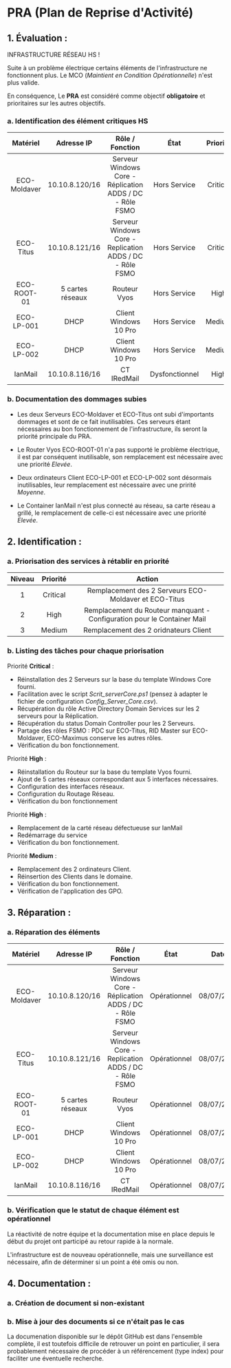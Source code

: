 # PRA (Plan de Reprise d'Activité)

## 1. Évaluation :

INFRASTRUCTURE RÉSEAU HS !

Suite à un problème électrique certains éléments de l'infrastructure ne fonctionnent plus.
Le MCO (*Maintient en Condition Opérationnelle*) n'est plus valide.

En conséquence, Le **PRA** est considéré comme objectif **obligatoire** et prioritaires sur les autres objectifs.

### a. Identification des élément critiques HS

| Matériel | Adresse IP | Rôle / Fonction | État | Priorité |
|:-:|:-:|:-:|:-:|:-:|
| ECO-Moldaver | 10.10.8.120/16 | Serveur Windows Core - Réplication ADDS / DC - Rôle FSMO | Hors Service | Critical |
| ECO-Titus | 10.10.8.121/16 | Serveur Windows Core - Replication ADDS / DC - Rôle FSMO | Hors Service | Critical |
| ECO-ROOT-01 | 5 cartes réseaux | Routeur Vyos | Hors Service | High |
| ECO-LP-001 | DHCP | Client Windows 10 Pro | Hors Service | Medium |
| ECO-LP-002 | DHCP | Client Windows 10 Pro | Hors Service | Medium |
| IanMail | 10.10.8.116/16 | CT IRedMail | Dysfonctionnel | High |

### b. Documentation des dommages subies

* Les deux Serveurs ECO-Moldaver et ECO-Titus ont subi d'importants dommages et sont de ce fait inutilisables. Ces serveurs étant nécessaires au bon fonctionnement de l'infrastructure, ils seront la priorité principale du PRA.

* Le Router Vyos ECO-ROOT-01 n'a pas supporté le problème électrique, il est par conséquent inutilisable, son remplacement est nécessaire avec une priorité _Elevée_.

* Deux ordinateurs Client ECO-LP-001 et ECO-LP-002 sont désormais inutilisables, leur remplacement est nécessaire avec une pririté _Moyenne_.

* Le Container IanMail n'est plus connecté au réseau, sa carte réseau a grillé, le remplacement de celle-ci est nécessaire avec une priorité _Elevée_.

## 2. Identification : 

### a. Priorisation des services à rétablir en priorité

| Niveau | Priorité | Action |
| :-: | :-: | :-: |
| 1 | Critical | Remplacement des 2 Serveurs ECO-Moldaver et ECO-Titus |
| 2 | High | Remplacement du Routeur manquant - Configuration pour le Container Mail |
| 3 | Medium | Remplacement des 2 oridnateurs Client |

### b. Listing des tâches pour chaque priorisation

Priorité **Critical** :

* Réinstallation des 2 Serveurs sur la base du template Windows Core fourni.
* Facilitation avec le script _Scrit_serverCore.ps1_ (pensez à adapter le fichier de configuration _Config_Server_Core.csv_).
* Récupération du rôle Active Directory Domain Services sur les 2 serveurs pour la Réplication.
* Récupération du status Domain Controller pour les 2 Serveurs.
* Partage des rôles FSMO : PDC sur ECO-Titus, RID Master sur ECO-Moldaver, ECO-Maximus conserve les autres rôles.
* Vérification du bon fonctionnement.

Priorité **High** :

* Réinstallation du Routeur sur la base du template Vyos fourni.
* Ajout de 5 cartes réseaux correspondant aux 5 interfaces nécessaires.
* Configuration des interfaces réseaux.
* Configuration du Routage Réseau.
* Vérification du bon fonctionnement

Priorité **High** :

* Remplacement de la carté réseau défectueuse sur IanMail
* Redémarrage du service
* Vérification du bon fonctionnement.

Priorité **Medium** : 

* Remplacement des 2 ordinateurs Client.
* Réinsertion des Clients dans le domaine.
* Vérification du bon fonctionnement.
* Vérification de l'application des GPO.

## 3. Réparation :

### a. Réparation des éléments

| Matériel | Adresse IP | Rôle / Fonction | État | Date |
|:-:|:-:|:-:|:-:|:-:|
| ECO-Moldaver | 10.10.8.120/16 | Serveur Windows Core - Réplication ADDS / DC - Rôle FSMO | Opérationnel | 08/07/2024 |
| ECO-Titus | 10.10.8.121/16 | Serveur Windows Core - Replication ADDS / DC - Rôle FSMO | Opérationnel | 08/07/2024 |
| ECO-ROOT-01 | 5 cartes réseaux | Routeur Vyos | Opérationnel | 08/07/2024 |
| ECO-LP-001 | DHCP | Client Windows 10 Pro | Opérationnel | 08/07/2024 |
| ECO-LP-002 | DHCP | Client Windows 10 Pro | Opérationnel | 08/07/2024 |
| IanMail | 10.10.8.116/16 | CT IRedMail | Opérationnel | 08/07/2024 |

### b. Vérification que le statut de chaque élément est opérationnel

La réactivité de notre équipe et la documentation mise en place depuis le début du projet ont participé au retour rapide à la normale.

L'infrastructure est de nouveau opérationnelle, mais une surveillance est nécessaire, afin de déterminer si un point a été omis ou non.

## 4. Documentation :

### a. Création de document si non-existant

### b. Mise à jour des documents si ce n'était pas le cas

La documenation disponible sur le dépôt GitHub est dans l'ensemble complète, il est toutefois difficile de retrouver un point en particulier, il sera probablement nécessaire de procéder à un référencement (type index) pour faciliter une éventuelle recherche.

